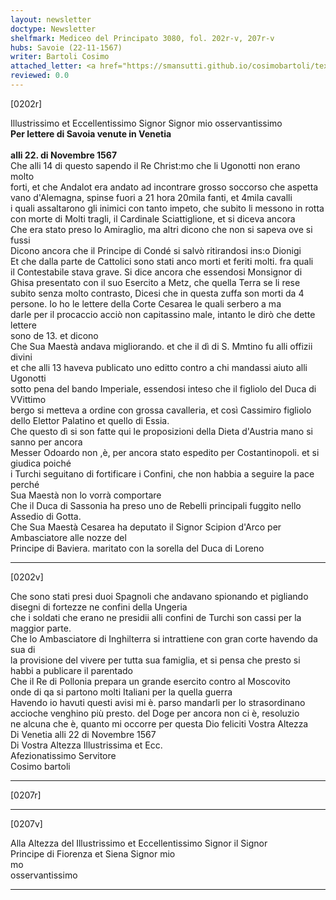 ```yaml
---
layout: newsletter
doctype: Newsletter
shelfmark: Mediceo del Principato 3080, fol. 202r-v, 207r-v
hubs: Savoie (22-11-1567)
writer: Bartoli Cosimo
attached_letter: <a href="https://smansutti.github.io/cosimobartoli/texts/TBD/">TBD</a>
reviewed: 0.0
---
```


[0202r]  
  
  
Illustrissimo et Eccellentissimo Signor Signor mio osservantissimo  
<strong>Per lettere di Savoia venute in Venetia</strong>  
<br/><strong>alli 22. di Novembre 1567</strong>  
Che alli 14 di questo sapendo il Re Christ:mo che li Ugonotti non erano molto  
forti, et che Andalot era andato ad incontrare grosso soccorso che aspetta  
vano d'Alemagna, spinse fuori a 21 hora 20mila fanti, et 4mila cavalli  
i quali assaltarono gli inimici con tanto impeto, che subito li messono in rotta  
con morte di Molti tragli, il Cardinale Sciattiglione, et si diceva ancora  
Che era stato preso lo Amiraglio, ma altri dicono che non si sapeva ove si fussi  
Dicono ancora che il Principe di Condé si salvò ritirandosi ins:o Dionigi  
Et che dalla parte de Cattolici sono stati anco morti et feriti molti. fra quali  
il Contestabile stava grave. Si dice ancora che essendosi Monsignor di  
Ghisa presentato con il suo Esercito a Metz, che quella Terra se li rese  
subito senza molto contrasto, Dicesi che in questa zuffa son morti da 4  
persone. Io ho le lettere della Corte Cesarea le quali serbero a ma  
darle per il procaccio acciò non capitassino male, intanto le dirò che dette lettere  
sono de 13. et dicono  
Che Sua Maestà andava migliorando. et che il dì di S. Mmtino fu alli offizii divini  
et che alli 13 haveva publicato uno editto contro a chi mandassi aiuto alli Ugonotti  
sotto pena del bando Imperiale, essendosi inteso che il figliolo del Duca di VVittimo  
bergo si metteva a ordine con grossa cavalleria, et così Cassimiro figliolo  
dello Elettor Palatino et quello di Essia.  
Che questo dì si son fatte qui le proposizioni della Dieta d'Austria mano si sanno per ancora  
Messer Odoardo non ,è, per ancora stato espedito per Costantinopoli. et si giudica poiché  
i Turchi seguitano di fortificare i Confini, che non habbia a seguire la pace perché  
Sua Maestà non lo vorrà comportare  
Che il Duca di Sassonia ha preso uno de Rebelli principali fuggito nello  
Assedio di Gotta.  
Che Sua Maestà Cesarea ha deputato il Signor Scipion d'Arco per Ambasciatore alle nozze del  
Principe di Baviera. maritato con la sorella del Duca di Loreno  
  
---  

[0202v]  
  
  
Che sono stati presi duoi Spagnoli che andavano spionando et pigliando  
disegni di fortezze ne confini della Ungeria  
che i soldati che erano ne presidii alli confini de Turchi son cassi per la  
maggior parte.  
Che lo Ambasciatore di Inghilterra si intrattiene con gran corte havendo da sua di  
la provisione del vivere per tutta sua famiglia, et si pensa che presto si  
habbi a publicare il parentado  
Che il Re di Pollonia prepara un grande esercito contro al Moscovito  
onde di qa si partono molti Italiani per la quella guerra  
Havendo io havuti questi avisi mi è. parso mandarli per lo strasordinano  
accioche venghino più presto. del Doge per ancora non ci è, resoluzio  
ne alcuna che è, quanto mi occorre per questa Dio feliciti Vostra Altezza  
Di Venetia alli 22 di Novembre 1567  
Di Vostra Altezza Illustrissima et Ecc.  
Afezionatissimo Servitore  
Cosimo bartoli  
  
---  

[0207r]  
  
  
  
---  

[0207v]  
  
  
Alla Altezza del Illustrissimo et Eccellentissimo Signor il Signor  
Principe di Fiorenza et Siena Signor mio  
mo  
osservantissimo  
  
---  

